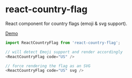 # react-country-flag

React component for country flags (emoji & svg support).

<a href="https://danalloway.github.io/react-country-flag/" target="_blank">Demo</a>

```js
import ReactCountryFlag from 'react-country-flag';

// will detect Emoji support and render accordingly
<ReactCountryFlag code="US" />

// force rendering the flag as an SVG
<ReactCountryFlag code="US" svg />
```
